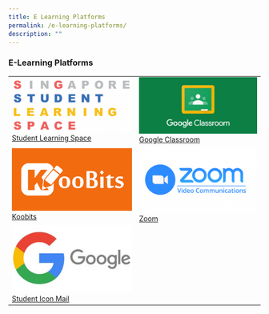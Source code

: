 ```yaml
---
title: E Learning Platforms
permalink: /e-learning-platforms/
description: ""
---
```



### E-Learning Platforms

| | |
| --- | --- |
| [![](/images/SLS-Logo-300x133.png)<br>Student Learning Space](/student-learning-space-sls/) | [![](/images/googleclassroom-300x143-1.jpg)<br>Google Classroom](https://classroom.google.com/) |
| [![](/images/koobits.png)<br> Koobits](https://www.koobits.com/) | [![](/images/Zoom-300x169.png)<br>Zoom](https://zoom.us/) |
| [![](/images/google-logo-300x169.jpg)<br>Student Icon Mail](https://workspace.google.com/dashboard) | |